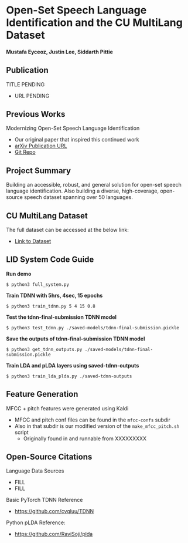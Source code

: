 # Open-Set Speech Language Identification and the CU MultiLang Dataset

#### Mustafa Eyceoz, Justin Lee, Siddarth Pittie

## Publication

TITLE PENDING
 - URL PENDING

## Previous Works

Modernizing Open-Set Speech Language Identification
 - Our original paper that inspired this continued work
 - [arXiv Publication URL](https://arxiv.org/abs/2205.10397)
 - [Git Repo](https://github.com/jjlee0802cu/open-set-lid)

## Project Summary
Building an accessible, robust, and general solution for open-set speech language identification.
Also building a diverse, high-coverage, open-source speech dataset spanning over 50 languages.

## CU MultiLang Dataset
The full dataset can be accessed at the below link:
 - [Link to Dataset](https://console.cloud.google.com/storage/browser/cu-multilang-dataset)

## LID System Code Guide

**Run demo**

```
$ python3 full_system.py
```

**Train TDNN with 5hrs, 4sec, 15 epochs**

```
$ python3 train_tdnn.py 5 4 15 0.8
```

**Test the tdnn-final-submission TDNN model**

```
$ python3 test_tdnn.py ./saved-models/tdnn-final-submission.pickle
```

**Save the outputs of tdnn-final-submission TDNN model**

```
$ python3 get_tdnn_outputs.py ./saved-models/tdnn-final-submission.pickle
```

**Train LDA and pLDA layers using saved-tdnn-outputs**

```
$ python3 train_lda_plda.py ./saved-tdnn-outputs
```

## Feature Generation
MFCC + pitch features were generated using Kaldi
 - MFCC and pitch conf files can be found in the `mfcc-confs` subdir
 - Also in that subdir is our modified version of the `make_mfcc_pitch.sh` script
   - Originally found in and runnable from XXXXXXXXX

## Open-Source Citations
Language Data Sources
 - FILL
 - FILL

Basic PyTorch TDNN Reference
 - https://github.com/cvqluu/TDNN

Python pLDA Reference:
- https://github.com/RaviSoji/plda
